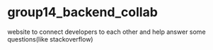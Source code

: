 # group14_backend_collab
website to connect developers to each other and help answer some questions(like stackoverflow)
